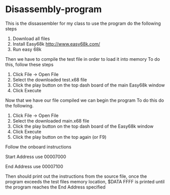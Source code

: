 # Disassembly-program

This is the dissassembler for my class to use the program do the following steps 

1. Download all files
2. Install Easy68k http://www.easy68k.com/
3. Run easy 68k 

Then we have to compile the test file in order to load it into memory
To do this, follow these steps

1. Click File -> Open File
2. Select the downloaded test.x68 file 
3. Click the play button on the top dash board of the main Easy68k window
4. Click Execute

Now that we have our file compiled we can begin the program 
To do this do the following.

1. Click File -> Open File
2. Select the downloaded main.x68 file
3. Click the play button on the top dash board of the Easy68k window
4. Click Execute
5. Click the play button on the top again (or F9)

Follow the onboard instructions

Start Address use 00007000

End Address use 00007100

Then should print out the instructions from the source file, once the program exceeds the test files 
memory location, $DATA FFFF is printed until the program reaches the End Address specified


